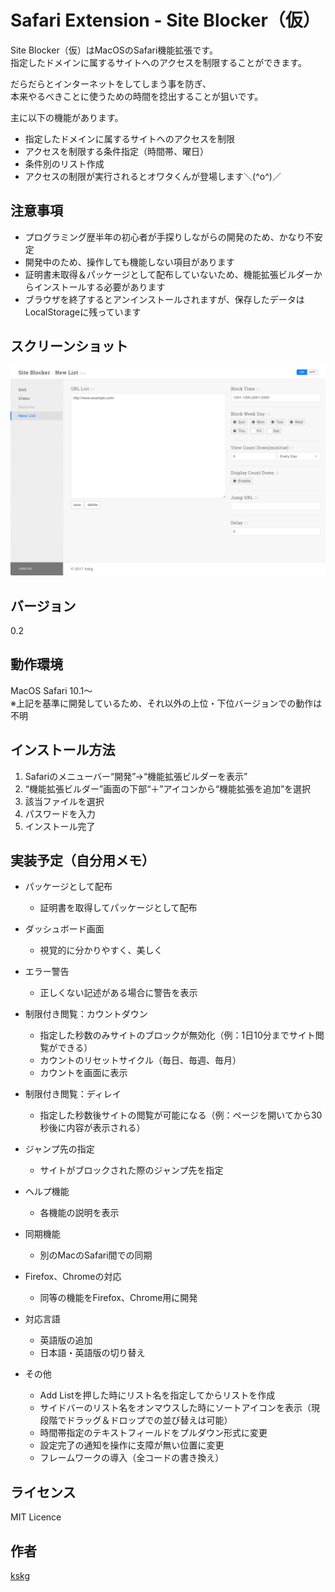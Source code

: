 # Safari Extension - Site Blocker（仮）

Site Blocker（仮）はMacOSのSafari機能拡張です。  
指定したドメインに属するサイトへのアクセスを制限することができます。

だらだらとインターネットをしてしまう事を防ぎ、  
本来やるべきことに使うための時間を捻出することが狙いです。

主に以下の機能があります。

- 指定したドメインに属するサイトへのアクセスを制限
- アクセスを制限する条件指定（時間帯、曜日）
- 条件別のリスト作成
- アクセスの制限が実行されるとオワタくんが登場します＼(^o^)／


## 注意事項
- プログラミング歴半年の初心者が手探りしながらの開発のため、かなり不安定
- 開発中のため、操作しても機能しない項目があります
- 証明書未取得＆パッケージとして配布していないため、機能拡張ビルダーからインストールする必要があります
- ブラウザを終了するとアンインストールされますが、保存したデータはLocalStorageに残っています


## スクリーンショット
![Capture](https://raw.githubusercontent.com/kskg/SiteBlocker/master/capture.png)


## バージョン
0.2


## 動作環境
MacOS Safari 10.1〜  
※上記を基準に開発しているため、それ以外の上位・下位バージョンでの動作は不明


## インストール方法
1. Safariのメニューバー“開発”→“機能拡張ビルダーを表示”
2. “機能拡張ビルダー”画面の下部“＋”アイコンから“機能拡張を追加”を選択
3. 該当ファイルを選択
4. パスワードを入力
5. インストール完了


## 実装予定（自分用メモ）
- パッケージとして配布
  - 証明書を取得してパッケージとして配布

- ダッシュボード画面
  - 視覚的に分かりやすく、美しく

- エラー警告
  - 正しくない記述がある場合に警告を表示

- 制限付き閲覧：カウントダウン
  - 指定した秒数のみサイトのブロックが無効化（例：1日10分までサイト閲覧ができる）
  - カウントのリセットサイクル（毎日、毎週、毎月）
  - カウントを画面に表示

- 制限付き閲覧：ディレイ
  - 指定した秒数後サイトの閲覧が可能になる（例：ページを開いてから30秒後に内容が表示される）

- ジャンプ先の指定
  - サイトがブロックされた際のジャンプ先を指定

- ヘルプ機能
  - 各機能の説明を表示

- 同期機能
  - 別のMacのSafari間での同期

- Firefox、Chromeの対応
  - 同等の機能をFirefox、Chrome用に開発

- 対応言語
  - 英語版の追加
  - 日本語・英語版の切り替え

- その他
  - Add Listを押した時にリスト名を指定してからリストを作成
  - サイドバーのリスト名をオンマウスした時にソートアイコンを表示（現段階でドラッグ＆ドロップでの並び替えは可能）
  - 時間帯指定のテキストフィールドをプルダウン形式に変更
  - 設定完了の通知を操作に支障が無い位置に変更
  - フレームワークの導入（全コードの書き換え）


## ライセンス
MIT Licence


## 作者
[kskg](https://github.com/kskg)
